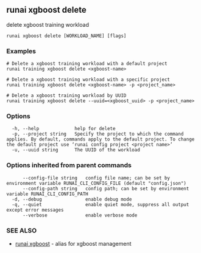## runai xgboost delete

delete xgboost training workload

```
runai xgboost delete [WORKLOAD_NAME] [flags]
```

### Examples

```
# Delete a xgboost training workload with a default project
runai training xgboost delete <xgboost-name>

# Delete a xgboost training workload with a specific project
runai training xgboost delete <xgboost-name> -p <project_name>

# Delete a xgboost training workload by UUID
runai training xgboost delete --uuid=<xgboost_uuid> -p <project_name>
```

### Options

```
  -h, --help             help for delete
  -p, --project string   Specify the project to which the command applies. By default, commands apply to the default project. To change the default project use ‘runai config project <project name>’
  -u, --uuid string      The UUID of the workload
```

### Options inherited from parent commands

```
      --config-file string   config file name; can be set by environment variable RUNAI_CLI_CONFIG_FILE (default "config.json")
      --config-path string   config path; can be set by environment variable RUNAI_CLI_CONFIG_PATH
  -d, --debug                enable debug mode
  -q, --quiet                enable quiet mode, suppress all output except error messages
      --verbose              enable verbose mode
```

### SEE ALSO

* [runai xgboost](runai_xgboost.md)	 - alias for xgboost management

